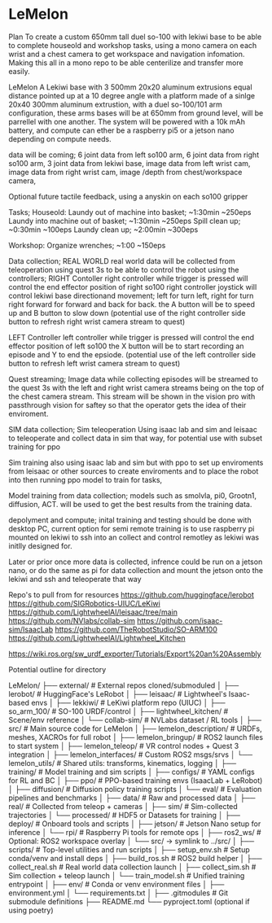 # LeMelon
Plan 
To create a custom 650mm tall duel so-100 with lekiwi base to be able to complete houseold and workshop tasks,
using a mono camera on each wrist and a chest camera to get workspace and navigation infomation.
Making this all in a mono repo to be able centerilize and transfer more easily. 

LeMelon
A Lekiwi base with 3 500mm 20x20 aluminum extrusions equal distance pointed up at a 10 degree angle with a platform made 
of a sinlge 20x40 300mm aluminum extrustion, with a duel so-100/101 arm configuration, these arms bases will be at 650mm 
from ground level, will be parrellel with one another. 
The system will be powered with a 10k mAh battery, and compute can ether be a raspberry pi5 or a jetson nano depending on compute needs. 

data will be coming;
6 joint data from left so100 arm, 
6 joint data from right so100 arm,
3 joint data from lekiwi base,
image data from left wrist cam,
image data from right wrist cam,
image /depth from chest/workspace camera,

Optional future
tactile feedback, using a anyskin on each so100 gripper

Tasks;
Houseold:
Laundy out of machine into basket;	~1:30min	~250eps
Laundy into machine out of basket;	~1:30min	~250eps
Spill clean up;		~0:30min	~100eps
Laundy clean up;	~2:00min	~300eps


Workshop:
Organize wrenches;	~1:00	~150eps




Data collection;
REAL WORLD
real world data will be collected from teleoperation using quest 3s to be able to control the robot
using the controllers; 
RIGHT Contoller
right controller while trigger is pressed will control the end effector position of right so100
right controller joystick will control lekiwi base directionand movement; 
left for turn left, right for turn right forward for forward and back for back. the A button will be to speed up and B button to slow down 
(potential use of the right controller side button to refresh right wrist camera stream to quest) 

LEFT Controller
left controller while trigger is pressed will control the end effector position of left so100
the X button will be to start recording an episode and Y to end the epsiode. 
(potential use of the left controller side button to refresh left wrist camera stream to quest) 

Quest streaming;
Image data while collecting episodes will be streamed to the quest 3s with the left and right wrist camera streams being on the top of the 
chest camera stream. This stream will be shown in the vision pro with passthrough vision for saftey so that the operator gets the idea of 
their enviroment.  

SIM data collection;
Sim teleoperation
Using isaac lab and sim and leisaac to teleoperate and collect data in sim that way, for potential use with subset training for ppo 

Sim training
also using isaac lab and sim but with ppo to set up enviroments from leisaac or other sources to create enviroments and to place the 
robot into then running ppo model to train for tasks,

Model training from data collection;
models such as smolvla, pi0, Grootn1, diffusion, ACT.
will be used to get the best results from the training data.

depolyment and compute;
inital training and testing should be done with desktop PC, current option for semi remote training is to use raspberry pi mounted on lekiwi 
to ssh into an collect and control remotley as lekiwi was initlly designed for. 

Later or prior once more data is collected, infrence could be run on a jetson nano, 
or do the same as pi for data collection and mount the jetson onto the lekiwi and ssh and teleoperate that way 


Repo's to pull from for resources 
https://github.com/huggingface/lerobot
https://github.com/SIGRobotics-UIUC/LeKiwi
https://github.com/LightwheelAI/leisaac/tree/main
https://github.com/NVlabs/collab-sim
https://github.com/isaac-sim/IsaacLab
https://github.com/TheRobotStudio/SO-ARM100
https://github.com/LightwheelAI/Lightwheel_Kitchen

https://wiki.ros.org/sw_urdf_exporter/Tutorials/Export%20an%20Assembly



Potential outline for directory

LeMelon/
├── external/                            # External repos cloned/submoduled
│   ├── lerobot/                         # HuggingFace's LeRobot
│   ├── leisaac/                         # Lightwheel's Isaac-based envs
│   ├── lekkiwi/                         # LeKiwi platform repo (UIUC)
│   ├── so_arm_100/                      # SO-100 URDF/control
│   ├── lightwheel_kitchen/             # Scene/env reference
│   └── collab-sim/                     # NVLabs dataset / RL tools
│
├── src/                                 # Main source code for LeMelon
│   ├── lemelon_description/            # URDFs, meshes, XACROs for full robot
│   ├── lemelon_bringup/                # ROS2 launch files to start system
│   ├── lemelon_teleop/                 # VR control nodes + Quest 3 integration
│   ├── lemelon_interfaces/             # Custom ROS2 msgs/srvs
│   └── lemelon_utils/                  # Shared utils: transforms, kinematics, logging
│
├── training/                            # Model training and sim scripts
│   ├── configs/                        # YAML configs for RL and BC
│   ├── ppo/                            # PPO-based training envs (IsaacLab + LeRobot)
│   ├── diffusion/                      # Diffusion policy training scripts
│   └── eval/                           # Evaluation pipelines and benchmarks
│
├── data/                                # Raw and processed data
│   ├── real/                           # Collected from teleop + cameras
│   ├── sim/                            # Sim-collected trajectories
│   └── processed/                      # HDF5 or Datasets for training
│
├── deploy/                              # Onboard tools and scripts
│   ├── jetson/                         # Jetson Nano setup for inference
│   └── rpi/                            # Raspberry Pi tools for remote ops
│
├── ros2_ws/                             # Optional: ROS2 workspace overlay
│   └── src/ → symlink to ../src/
│
├── scripts/                             # Top-level utilities and run scripts
│   ├── setup_env.sh                    # Setup conda/venv and install deps
│   ├── build_ros.sh                    # ROS2 build helper
│   ├── collect_real.sh                 # Real world data collection launch
│   ├── collect_sim.sh                  # Sim collection + teleop launch
│   └── train_model.sh                  # Unified training entrypoint
│
├── env/                                 # Conda or venv environment files
│   ├── environment.yml
│   └── requirements.txt
│
├── .gitmodules                          # Git submodule definitions
├── README.md
└── pyproject.toml (optional if using poetry)
